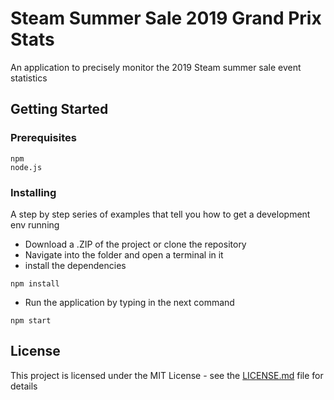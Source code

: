# Steam Summer Sale 2019 Grand Prix Stats

An application to precisely monitor the 2019 Steam summer sale event statistics

## Getting Started

### Prerequisites

```
npm
node.js
```

### Installing

A step by step series of examples that tell you how to get a development env running

- Download a .ZIP of the project or clone the repository
- Navigate into the folder and open a terminal in it
- install the dependencies

```
npm install
```

- Run the application by typing in the next command

```
npm start
```

## License

This project is licensed under the MIT License - see the [LICENSE.md](LICENSE.md) file for details
